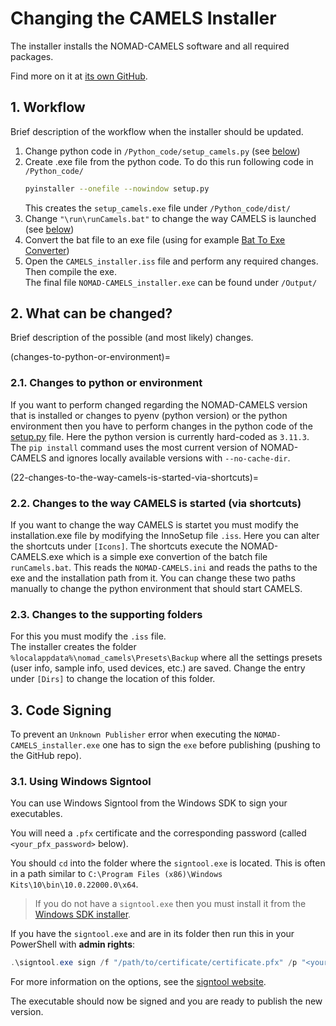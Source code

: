 # Changing the CAMELS Installer
The installer installs the NOMAD-CAMELS software and all required packages.

Find more on it at [its own GitHub](https://github.com/A-D-Fuchs/CAMELS_installer).

## 1. Workflow
Brief description of the workflow when the installer should be updated.
1. Change python code in `/Python_code/setup_camels.py` (see [below](changes-to-python-or-environment))
2. Create .exe file from the python code. To do this run following code in `/Python_code/`
    ```bash
    pyinstaller --onefile --nowindow setup.py
    ```
   This creates the `setup_camels.exe` file under `/Python_code/dist/`
3. Change `"\run\runCamels.bat"` to change the way CAMELS is launched (see [below](22-changes-to-the-way-camels-is-started-via-shortcuts))
4. Convert the bat file to an exe file (using for example [Bat To Exe Converter](https://bat-to-exe-converter-x64.de.softonic.com/))
5. Open the `CAMELS_installer.iss` file and perform any required changes. Then compile the exe.\
The final file `NOMAD-CAMELS_installer.exe` can be found under `/Output/`


## 2. What can be changed?
Brief description of the possible (and most likely) changes.

(changes-to-python-or-environment)=
### 2.1. Changes to python or environment
If you want to perform changed regarding the NOMAD-CAMELS version that is installed or 
changes to pyenv (python version) or the python environment then you have to perform 
changes in the python code of the [setup.py](https://github.com/A-D-Fuchs/CAMELS_installer/blob/main/Python_code/setup_camels.py) file. Here the python version is currently hard-coded as `3.11.3`. The `pip install` command uses the most current version of NOMAD-CAMELS and ignores locally available versions with `--no-cache-dir`.

(22-changes-to-the-way-camels-is-started-via-shortcuts)=
### 2.2. Changes to the way CAMELS is started (via shortcuts)
If you want to change the way CAMELS is startet you must modify the installation.exe file by modifying the InnoSetup file `.iss`. Here you can alter the shortcuts under `[Icons]`. 
The shortcuts execute the NOMAD-CAMELS.exe which is a simple exe convertion of the batch file `runCamels.bat`. This  reads  the `NOMAD-CAMELS.ini` and reads the paths to the exe and the installation path from it. You can change these two paths manually to change the python environment that should start CAMELS. 
### 2.3. Changes to the supporting folders
For this you must modify the `.iss` file.\
The installer creates the folder `%localappdata%\nomad_camels\Presets\Backup` where all the settings presets (user info, sample info, used devices, etc.) are saved. Change the entry under `[Dirs]` to change the location of this folder.
## 3. Code Signing
To prevent an `Unknown Publisher` error when executing the `NOMAD-CAMELS_installer.exe` one has to sign the `exe` before publishing (pushing to the GitHub repo).
### 3.1. Using Windows Signtool
You can use Windows Signtool from the Windows SDK to sign your executables. 

You will need a `.pfx` certificate and the corresponding password (called `<your_pfx_password>` below).

You should `cd` into the folder where the `signtool.exe` is located. This is often in a path similar to `C:\Program Files (x86)\Windows Kits\10\bin\10.0.22000.0\x64`. 
> If you do not have a `signtool.exe` then you must install it from the [Windows SDK installer](https://developer.microsoft.com/de-de/windows/downloads/windows-sdk/). 

If you have the `signtool.exe` and are in its folder then run this in your PowerShell with **admin rights**:

```powershell
.\signtool.exe sign /f "/path/to/certificate/certificate.pfx" /p "<your_pfx_password>" /fd sha256 /t http://timestamp.sectigo.com "/path/to/NOMAD-CAMELS/installer/NOMAD-CAMELS_installer.exe"
```

For more information on the options, see the [signtool website](https://learn.microsoft.com/en-us/dotnet/framework/tools/signtool-exe#sign).

The executable should now be signed and you are ready to publish the new version.

